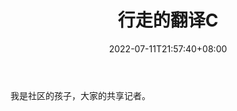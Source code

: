 ﻿---
weight: 
title: "行走的翻译C"
description: "我是社区的孩子，大家的共享记者"
date: 2022-07-11T21:57:40+08:00
lastmod: 2022-07-11T16:45:40+08:00
draft: false
authors: ["yangsi"]
featuredImage: "xingzoudefanyic.jpg"
link: "https://1234btc.com/qk/xingzoudefanyic.html  "
tags: ["微信公众号","行走的翻译C"]
categories: ["navigation"]
navigation: ["微信公众号"]
lightgallery: true
toc: true
pinned: false
recommend: false
recommend1: false
---
我是社区的孩子，大家的共享记者。
